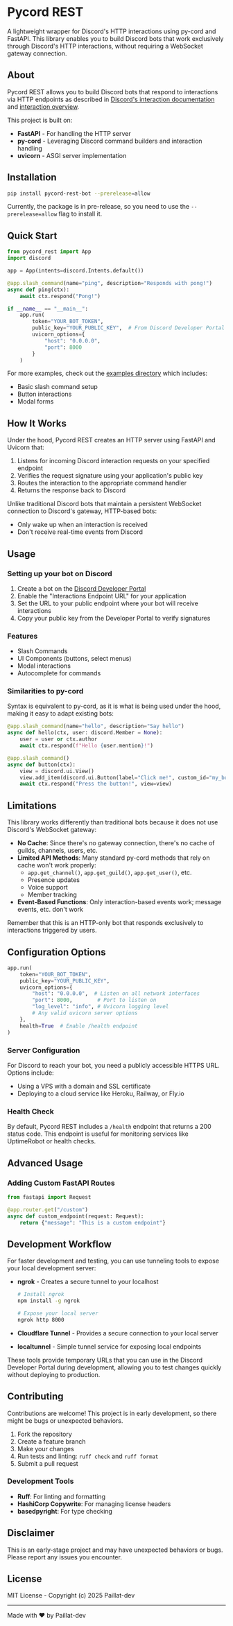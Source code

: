 # Pycord REST

A lightweight wrapper for Discord's HTTP interactions using py-cord and FastAPI. This library enables you to build Discord bots that work exclusively through Discord's HTTP interactions, without requiring a WebSocket gateway connection.

## About

Pycord REST allows you to build Discord bots that respond to interactions via HTTP endpoints as described in [Discord's interaction documentation](https://discord.com/developers/docs/interactions/receiving-and-responding) and [interaction overview](https://discord.com/developers/docs/interactions/overview#preparing-for-interactions).

This project is built on:
- **FastAPI** - For handling the HTTP server
- **py-cord** - Leveraging Discord command builders and interaction handling
- **uvicorn** - ASGI server implementation

## Installation

```bash
pip install pycord-rest-bot --prerelease=allow
```

Currently, the package is in pre-release, so you need to use the `--prerelease=allow` flag to install it.

## Quick Start

```python
from pycord_rest import App
import discord

app = App(intents=discord.Intents.default())

@app.slash_command(name="ping", description="Responds with pong!")
async def ping(ctx):
    await ctx.respond("Pong!")

if __name__ == "__main__":
    app.run(
        token="YOUR_BOT_TOKEN",
        public_key="YOUR_PUBLIC_KEY",  # From Discord Developer Portal
        uvicorn_options={
            "host": "0.0.0.0",
            "port": 8000
        }
    )
```

For more examples, check out the [examples directory](/examples) which includes:
- Basic slash command setup
- Button interactions
- Modal forms

## How It Works

Under the hood, Pycord REST creates an HTTP server using FastAPI and Uvicorn that:

1. Listens for incoming Discord interaction requests on your specified endpoint
2. Verifies the request signature using your application's public key
3. Routes the interaction to the appropriate command handler
4. Returns the response back to Discord

Unlike traditional Discord bots that maintain a persistent WebSocket connection to Discord's gateway, HTTP-based bots:
- Only wake up when an interaction is received
- Don't receive real-time events from Discord

## Usage

### Setting up your bot on Discord

1. Create a bot on the [Discord Developer Portal](https://discord.com/developers/applications)
2. Enable the "Interactions Endpoint URL" for your application 
3. Set the URL to your public endpoint where your bot will receive interactions
4. Copy your public key from the Developer Portal to verify signatures

### Features

- Slash Commands
- UI Components (buttons, select menus)
- Modal interactions
- Autocomplete for commands

### Similarities to py-cord

Syntax is equivalent to py-cord, as it is what is being used under the hood, making it easy to adapt existing bots:

```python
@app.slash_command(name="hello", description="Say hello")
async def hello(ctx, user: discord.Member = None):
    user = user or ctx.author
    await ctx.respond(f"Hello {user.mention}!")

@app.slash_command()
async def button(ctx):
    view = discord.ui.View()
    view.add_item(discord.ui.Button(label="Click me!", custom_id="my_button"))
    await ctx.respond("Press the button!", view=view)
```

## Limitations

This library works differently than traditional bots because it does not use Discord's WebSocket gateway:

- **No Cache**: Since there's no gateway connection, there's no cache of guilds, channels, users, etc.
- **Limited API Methods**: Many standard py-cord methods that rely on cache won't work properly:
  - `app.get_channel()`, `app.get_guild()`, `app.get_user()`, etc.
  - Presence updates
  - Voice support
  - Member tracking
- **Event-Based Functions**: Only interaction-based events work; message events, etc. don't work

Remember that this is an HTTP-only bot that responds exclusively to interactions triggered by users.

## Configuration Options

```python
app.run(
    token="YOUR_BOT_TOKEN",
    public_key="YOUR_PUBLIC_KEY",
    uvicorn_options={
        "host": "0.0.0.0",  # Listen on all network interfaces
        "port": 8000,        # Port to listen on
        "log_level": "info", # Uvicorn logging level
        # Any valid uvicorn server options
    },
    health=True  # Enable /health endpoint
)
```

### Server Configuration

For Discord to reach your bot, you need a publicly accessible HTTPS URL. Options include:
- Using a VPS with a domain and SSL certificate
- Deploying to a cloud service like Heroku, Railway, or Fly.io

### Health Check

By default, Pycord REST includes a `/health` endpoint that returns a 200 status code. This endpoint is useful for monitoring services like UptimeRobot or health checks.

## Advanced Usage

### Adding Custom FastAPI Routes

```python
from fastapi import Request

@app.router.get("/custom")
async def custom_endpoint(request: Request):
    return {"message": "This is a custom endpoint"}
```

## Development Workflow

For faster development and testing, you can use tunneling tools to expose your local development server:

- **ngrok** - Creates a secure tunnel to your localhost
  ```bash
  # Install ngrok
  npm install -g ngrok
  
  # Expose your local server
  ngrok http 8000
  ```

- **Cloudflare Tunnel** - Provides a secure connection to your local server
- **localtunnel** - Simple tunnel service for exposing local endpoints

These tools provide temporary URLs that you can use in the Discord Developer Portal during development, allowing you to test changes quickly without deploying to production.

## Contributing

Contributions are welcome! This project is in early development, so there might be bugs or unexpected behaviors.

1. Fork the repository
2. Create a feature branch
3. Make your changes
4. Run tests and linting: `ruff check` and `ruff format`
5. Submit a pull request

### Development Tools

- **Ruff**: For linting and formatting
- **HashiCorp Copywrite**: For managing license headers
- **basedpyright**: For type checking

## Disclaimer

This is an early-stage project and may have unexpected behaviors or bugs. Please report any issues you encounter.

## License

MIT License - Copyright (c) 2025 Paillat-dev

---

Made with ❤️ by Paillat-dev
